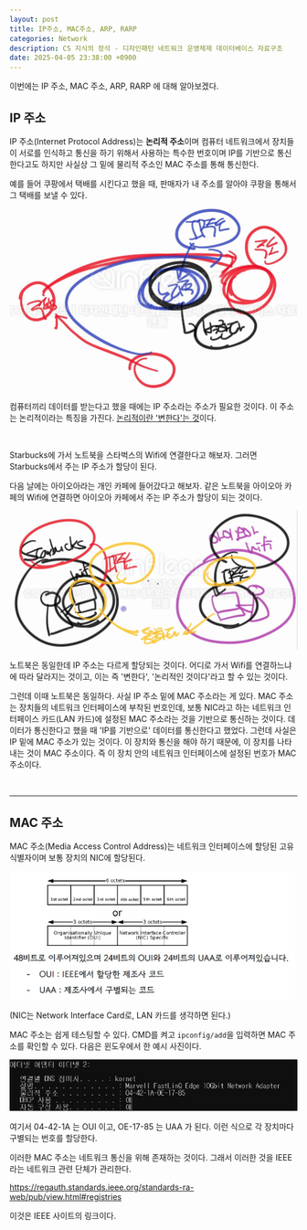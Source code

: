```yaml
---
layout: post
title: IP주소, MAC주소, ARP, RARP
categories: Network
description: CS 지식의 정석 - 디자인패턴 네트워크 운영체제 데이터베이스 자료구조
date: 2025-04-05 23:38:00 +0900
---
```

이번에는 IP 주소, MAC 주소, ARP, RARP 에 대해 알아보겠다.

## IP 주소

IP 주소(Internet Protocol Address)는 <b>논리적 주소</b>이며 컴퓨터 네트워크에서 장치들이 서로를 인식하고 통신을 하기 위해서 사용하는 특수한 번호이며 IP를 기반으로 통신한다고도 하지만 사실상 그 밑에 물리적 주소인 MAC 주소를 통해 통신한다.

예를 들어 쿠팡에서 택배를 시킨다고 했을 때, 판매자가 내 주소를 알아야 쿠팡을 통해서 그 택배를 보낼 수 있다.

<img src="/assets/img/captures/ip_address_coupang_ex.jpg" width="600px" />

컴퓨터끼리 데이터를 받는다고 했을 때에는 IP 주소라는 주소가 필요한 것이다. 이 주소는 논리적이라는 특징을 가진다. <u>논리적이란 '변한다'는 것</u>이다.

<br>

Starbucks에 가서 노트북을 스타벅스의 Wifi에 연결한다고 해보자. 그러면 Starbucks에서 주는 IP 주소가 할당이 된다.

다음 날에는 아이오아라는 개인 카페에 들어갔다고 해보자. 같은 노트북을 아이오아 카페의 Wifi에 연결하면 아이오아 카페에서 주는 IP 주소가 할당이 되는 것이다.

<img src="/assets/img/captures/ip-mac-starbucks-ex.jpg" width="600px" />

노트북은 동일한데 IP 주소는 다르게 할당되는 것이다. 어디로 가서 Wifi를 연결하느냐에 따라 달라지는 것이고, 이는 즉 '변한다', '논리적인 것이다'라고 할 수 있는 것이다.

그런데 이때 노트북은 동일하다. 사실 IP 주소 밑에 MAC 주소라는 게 있다. MAC 주소는 장치들의 네트워크 인터페이스에 부착된 번호인데, 보통 NIC라고 하는 네트워크 인터페이스 카드(LAN 카드)에 설정된 MAC 주소라는 것을 기반으로 통신하는 것이다. 데이터가 통신한다고 했을 때 'IP를 기반으로' 데이터를 통신한다고 했었다. 그런데 사실은 IP 밑에 MAC 주소가 있는 것이다. 이 장치와 통신을 해야 하기 때문에, 이 장치를 나타내는 것이 MAC 주소이다. 즉 이 장치 안의 네트워크 인터페이스에 설정된 번호가 MAC 주소이다.

<br>
<hr>

## MAC 주소

MAC 주소(Media Access Control Address)는 네트워크 인터페이스에 할당된 고유 식별자이며 보통 장치의 NIC에 할당된다.

<img src="/assets/img/captures/media-access-control-address.jpg" width="500px" />

(NIC는 Network Interface Card로, LAN 카드를 생각하면 된다.)

MAC 주소는 쉽게 테스팅할 수 있다. CMD를 켜고 ```ipconfig/add```을 입력하면 MAC 주소를 확인할 수 있다. 다음은 윈도우에서 한 예시 사진이다.

<img src="/assets/img/captures/ipconfig-all-testing.jpg" width="800px" />

여기서 04-42-1A 는 OUI 이고, OE-17-85 는 UAA 가 된다. 이런 식으로 각 장치마다 구별되는 번호를 할당한다.

이러한 MAC 주소는 네트워크 통신을 위해 존재하는 것이다. 그래서 이러한 것을 IEEE라는 네트워크 관련 단체가 관리한다.

<a href="https://regauth.standards.ieee.org/standards-ra-web/pub/view.html#registries">https://regauth.standards.ieee.org/standards-ra-web/pub/view.html#registries</a>

이것은 IEEE 사이트의 링크이다.